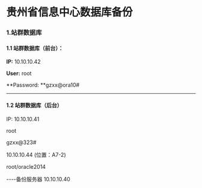 # 贵州省信息中心数据库备份

### 1.站群数据库

#### 1.1 站群数据库（前台）：

**IP:** 10.10.10.42

**User:** root

**Password: **gzxx@ora10\#

---

#### **1.2 站群数据库（后台）**

IP: 10.10.10.41

root

gzxx@323\#

10.10.10.44                         \(位置：A7-2\)

root/oracle2014

----备份服务器 10.10.10.40

